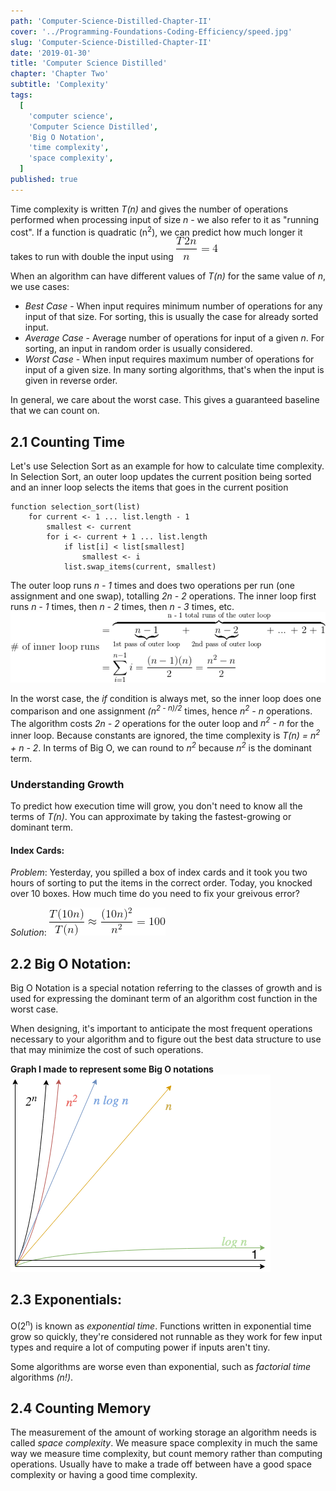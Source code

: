 ```yaml
---
path: 'Computer-Science-Distilled-Chapter-II'
cover: '../Programming-Foundations-Coding-Efficiency/speed.jpg'
slug: 'Computer-Science-Distilled-Chapter-II'
date: '2019-01-30'
title: 'Computer Science Distilled'
chapter: 'Chapter Two'
subtitle: 'Complexity'
tags:
  [
    'computer science',
    'Computer Science Distilled',
    'Big O Notation',
    'time complexity',
    'space complexity',
  ]
published: true
---
```


Time complexity is written _T(n)_ and gives the number of operations performed when processing input of size _n_ - we also refer to it as "running cost". If a function is quadratic (n<sup>2</sup>), we can predict how much longer it takes to run with double the input using ![doubleT](./doubleT.png)

When an algorithm can have different values of _T(n)_ for the same value of _n_, we use cases:

- _Best Case_ - When input requires minimum number of operations for any input of that size. For sorting, this is usually the case for already sorted input.
- _Average Case_ - Average number of operations for input of a given _n_. For sorting, an input in random order is usually considered.
- _Worst Case_ - When input requires maximum number of operations for input of a given size. In many sorting algorithms, that's when the input is given in reverse order.

In general, we care about the worst case. This gives a guaranteed baseline that we can count on.

## 2.1 Counting Time

Let's use Selection Sort as an example for how to calculate time complexity. In Selection Sort, an outer loop updates the current position being sorted and an inner loop selects the items that goes in the current position

```
function selection_sort(list)
    for current <- 1 ... list.length - 1
        smallest <- current
        for i <- current + 1 ... list.length
            if list[i] < list[smallest]
                smallest <- i
            list.swap_items(current, smallest)
```

The outer loop runs _n - 1_ times and does two operations per run (one assignment and one swap), totalling _2n - 2_ operations. The inner loop first runs _n - 1_ times, then _n - 2_ times, then _n - 3_ times, etc.
![selectionsort](./selectionsort.png)

In the worst case, the _if_ condition is always met, so the inner loop does one comparison and one assignment _(n<sup>2 - n)/2_ times, hence _n<sup>2</sup> - n_ operations. The algorithm costs _2n - 2_ operations for the outer loop and _n<sup>2</sup> - n_ for the inner loop. Because constants are ignored, the time complexity is _T(n) = n<sup>2</sup> + n - 2_. In terms of Big O, we can round to _n<sup>2</sup>_ because _n<sup>2</sup>_ is the dominant term.

### Understanding Growth

To predict how execution time will grow, you don't need to know all the terms of _T(n)_. You can approximate by taking the fastest-growing or dominant term.

#### Index Cards:

_Problem_: Yesterday, you spilled a box of index cards and it took you two hours of sorting to put the items in the correct order. Today, you knocked over 10 boxes. How much time do you need to fix your greivous error?

_Solution_:
![Spilled Boxes](./spilledboxes.png)

## 2.2 Big O Notation:

Big O Notation is a special notation referring to the classes of growth and is used for expressing the dominant term of an algorithm cost function in the worst case.

When designing, it's important to anticipate the most frequent operations necessary to your algorithm and to figure out the best data structure to use that may minimize the cost of such operations.

**Graph I made to represent some Big O notations**
![Big O Chart](./bigOchart.png)

## 2.3 Exponentials:

O(2<sup>n</sup>) is known as _exponential time_. Functions written in exponential time grow so quickly, they're considered not runnable as they work for few input types and require a lot of computing power if inputs aren't tiny.

Some algorithms are worse even than exponential, such as _factorial time_ algorithms _(n!)_.

## 2.4 Counting Memory

The measurement of the amount of working storage an algorithm needs is called _space complexity_. We measure space complexity in much the same way we measure time complexity, but count memory rather than computing operations. Usually have to make a trade off between have a good space complexity or having a good time complexity.
